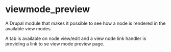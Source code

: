 # viewmode_preview
A Drupal module that makes it possible to see how a node is rendered in the available view modes.

A tab is available on node view/edit and a view node link handler is providing a link to se view mode preview page.
